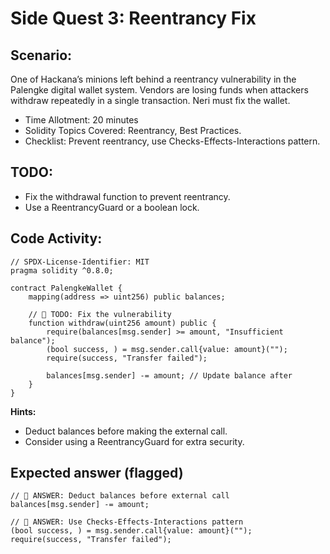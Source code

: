 # Side Quest 3: Reentrancy Fix

## Scenario:

One of Hackana’s minions left behind a reentrancy vulnerability in the Palengke digital wallet system. Vendors are losing funds when attackers withdraw repeatedly in a single transaction. Neri must fix the wallet.

- Time Allotment: 20 minutes
- Solidity Topics Covered: Reentrancy, Best Practices.
- Checklist: Prevent reentrancy, use Checks-Effects-Interactions pattern.

## TODO:

- Fix the withdrawal function to prevent reentrancy.
- Use a ReentrancyGuard or a boolean lock.

## Code Activity:

```solidity
// SPDX-License-Identifier: MIT
pragma solidity ^0.8.0;

contract PalengkeWallet {
    mapping(address => uint256) public balances;

    // 🚩 TODO: Fix the vulnerability
    function withdraw(uint256 amount) public {
        require(balances[msg.sender] >= amount, "Insufficient balance");
        (bool success, ) = msg.sender.call{value: amount}("");
        require(success, "Transfer failed");

        balances[msg.sender] -= amount; // Update balance after
    }
}
```

**Hints:**

- Deduct balances before making the external call.
- Consider using a ReentrancyGuard for extra security.

## Expected answer (flagged)

```solidity
// 🚩 ANSWER: Deduct balances before external call
balances[msg.sender] -= amount;

// 🚩 ANSWER: Use Checks-Effects-Interactions pattern
(bool success, ) = msg.sender.call{value: amount}("");
require(success, "Transfer failed");

```
